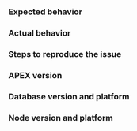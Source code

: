 ### Expected behavior


### Actual behavior


### Steps to reproduce the issue


### APEX version


### Database version and platform


### Node version and platform
